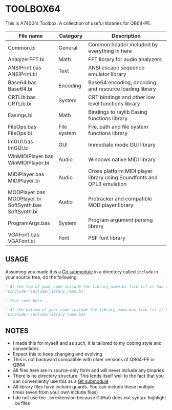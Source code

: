 # TOOLBOX64

This is A740G's Toolbox. A collection of useful libraries for QB64-PE.

| File name | Category | Description |
|-----------|----------|-------------|
| Common.bi | General | Common header included by everything in here |
| AnalyzerFFT.bi | Math | FFT library for audio analyzers |
| ANSIPrint.bas<br>ANSIPrint.bi | Text | ANSI escape sequence emulator library |
| Base64.bas<br>Base64.bi | Encoding | Base64 encoding, decoding and resource loading library |
| CRTLib.bas<br>CRTLib.bi | System | CRT bindings and other low level functions library |
| Easings.bi | Math | Bindings to raylib Easing functions library |
| FileOps.bas<br>FileOps.bi | File system | File, path and file system functions library |
| ImGUI.bas<br>ImGUI.bi | GUI | Immediate mode GUI library |
| WinMIDIPlayer.bas<br>WinMIDIPlayer.bi | Audio | Windows native MIDI library |
| MIDIPlayer.bas<br>MIDIPlayer.bi | Audio | Cross platform MIDI player library using Soundfonts and OPL3 emulation |
| MODPlayer.bas<br>MODPlayer.bi<br>SoftSynth.bas<br>SoftSynth.bi | Audio | Protracker and compatible MOD player library |
| ProgramArgs.bas | System | Program argument parsing library |
| VGAFont.bas<br>VGAFont.bi | Font| PSF font library |

## USAGE

Assuming you made this a [Git submodule](https://git-scm.com/book/en/v2/Git-Tools-Submodules) in a directory called `include` in your source tree, do the following:

```vb
' At the top of your code include the library_name.bi file (if it has one)
'$Include:'include/library_name.bi'

' Your code here...

' At the bottom of your code include the library_name.bas file (if it has one)
'$Include:'include/library_name.bas'
```

## NOTES

- I made this for myself and as such, it is tailored to my coding style and conventions
- Expect this to keep changing and evolving
- This is not backward compatible with older versions of QB64-PE or QB64
- All files here are in source-only form and will never include any binaries
- There is no directory structure. This lends itself well to the fact that you can conveniently use this as a [Git submodule](https://git-scm.com/book/en/v2/Git-Tools-Submodules)
- All library files have include guards. You can include these multiple times (even from your own include files)
- I do not use the `.bm` extension because GitHub does not syntax-highlight `.bm` files
